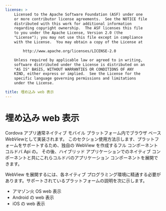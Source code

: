 ```yaml
---
license: >
    Licensed to the Apache Software Foundation (ASF) under one
    or more contributor license agreements.  See the NOTICE file
    distributed with this work for additional information
    regarding copyright ownership.  The ASF licenses this file
    to you under the Apache License, Version 2.0 (the
    "License"); you may not use this file except in compliance
    with the License.  You may obtain a copy of the License at

        http://www.apache.org/licenses/LICENSE-2.0

    Unless required by applicable law or agreed to in writing,
    software distributed under the License is distributed on an
    "AS IS" BASIS, WITHOUT WARRANTIES OR CONDITIONS OF ANY
    KIND, either express or implied.  See the License for the
    specific language governing permissions and limitations
    under the License.

title: 埋め込み web 表示
---
```


# 埋め込み web 表示

Cordova アプリ通常ネイティブ モバイル プラットフォーム内でブラウザ ベース*WebView*として実装されます。 このセクション使用方法示します、プラットフォームをサポートするため、独自の WebView を作成するフル コンポーネント コルドバ Api の。 その後、ハイブリッド アプリケーションでのネイティブ コンポーネントと共にこれらコルドバのアプリケーション コンポーネントを展開できます。

WebView を展開するには、各ネイティブ プログラミング環境に精通する必要があります。サポートされているプラットフォームの説明を次に示します。

*   アマゾン火 OS web 表示
*   Android の web 表示
*   iOS の web 表示